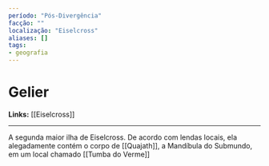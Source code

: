 ```yaml
---
período: "Pós-Divergência"
facção: ""
localização: "Eiselcross"
aliases: []
tags:
- geografia
---
```


# **Gelier**

**Links:** [[Eiselcross]]

---
A segunda maior ilha de Eiselcross. De acordo com lendas locais, ela alegadamente contém o corpo de [[Quajath]], a Mandíbula do Submundo, em um local chamado [[Tumba do Verme]]